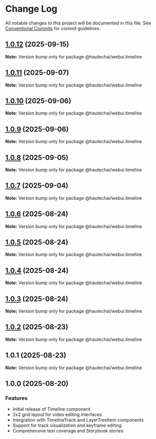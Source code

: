 # Change Log

All notable changes to this project will be documented in this file.
See [Conventional Commits](https://conventionalcommits.org) for commit guidelines.

## [1.0.12](https://github.com/HautechAI/webui/compare/@hautechai/webui.timeline@1.0.11...@hautechai/webui.timeline@1.0.12) (2025-09-15)

**Note:** Version bump only for package @hautechai/webui.timeline

## [1.0.11](https://github.com/HautechAI/webui/compare/@hautechai/webui.timeline@1.0.10...@hautechai/webui.timeline@1.0.11) (2025-09-07)

**Note:** Version bump only for package @hautechai/webui.timeline

## [1.0.10](https://github.com/HautechAI/webui/compare/@hautechai/webui.timeline@1.0.9...@hautechai/webui.timeline@1.0.10) (2025-09-06)

**Note:** Version bump only for package @hautechai/webui.timeline

## [1.0.9](https://github.com/HautechAI/webui/compare/@hautechai/webui.timeline@1.0.8...@hautechai/webui.timeline@1.0.9) (2025-09-06)

**Note:** Version bump only for package @hautechai/webui.timeline

## [1.0.8](https://github.com/HautechAI/webui/compare/@hautechai/webui.timeline@1.0.7...@hautechai/webui.timeline@1.0.8) (2025-09-05)

**Note:** Version bump only for package @hautechai/webui.timeline

## [1.0.7](https://github.com/HautechAI/webui/compare/@hautechai/webui.timeline@1.0.6...@hautechai/webui.timeline@1.0.7) (2025-09-04)

**Note:** Version bump only for package @hautechai/webui.timeline

## [1.0.6](https://github.com/HautechAI/webui/compare/@hautechai/webui.timeline@1.0.5...@hautechai/webui.timeline@1.0.6) (2025-08-24)

**Note:** Version bump only for package @hautechai/webui.timeline

## [1.0.5](https://github.com/HautechAI/webui/compare/@hautechai/webui.timeline@1.0.4...@hautechai/webui.timeline@1.0.5) (2025-08-24)

**Note:** Version bump only for package @hautechai/webui.timeline

## [1.0.4](https://github.com/HautechAI/webui/compare/@hautechai/webui.timeline@1.0.3...@hautechai/webui.timeline@1.0.4) (2025-08-24)

**Note:** Version bump only for package @hautechai/webui.timeline

## [1.0.3](https://github.com/HautechAI/webui/compare/@hautechai/webui.timeline@1.0.2...@hautechai/webui.timeline@1.0.3) (2025-08-24)

**Note:** Version bump only for package @hautechai/webui.timeline

## [1.0.2](https://github.com/HautechAI/webui/compare/@hautechai/webui.timeline@1.0.1...@hautechai/webui.timeline@1.0.2) (2025-08-23)

**Note:** Version bump only for package @hautechai/webui.timeline

## 1.0.1 (2025-08-23)

**Note:** Version bump only for package @hautechai/webui.timeline

## 1.0.0 (2025-08-20)

### Features

- Initial release of Timeline component
- 2x2 grid layout for video editing interfaces
- Integration with TimelineTrack and LayerTreeItem components
- Support for track visualization and keyframe editing
- Comprehensive test coverage and Storybook stories
